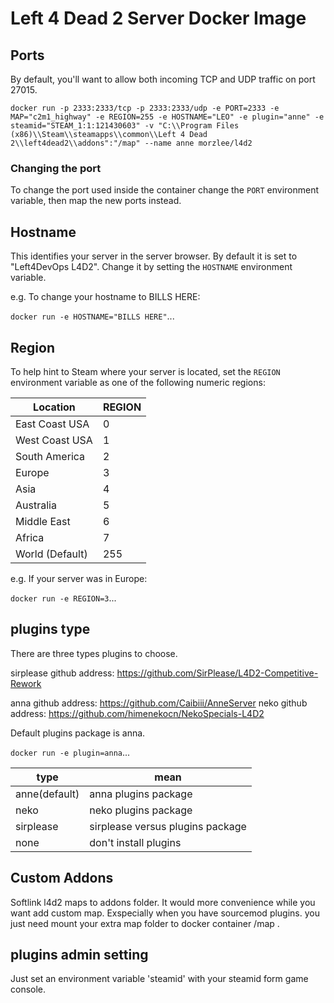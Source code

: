 # Left 4 Dead 2 Server Docker Image

## Ports
By default, you'll want to allow both incoming TCP and UDP traffic on port 27015. 



```
docker run -p 2333:2333/tcp -p 2333:2333/udp -e PORT=2333 -e MAP="c2m1_highway" -e REGION=255 -e HOSTNAME="LEO" -e plugin="anne" -e steamid="STEAM_1:1:121430603" -v "C:\\Program Files (x86)\\Steam\\steamapps\\common\\Left 4 Dead 2\\left4dead2\\addons":"/map" --name anne morzlee/l4d2
```



### Changing the port
To change the port used inside the container change the `PORT` environment variable, then map the new ports instead.

## Hostname
This identifies your server in the server browser.  By default it is set to "Left4DevOps L4D2".  Change it by setting the `HOSTNAME` environment variable.

e.g. To change your hostname to BILLS HERE:

`docker run -e HOSTNAME="BILLS HERE"`...

## Region
To help hint to Steam where your server is located, set the `REGION` environment variable as one of the following numeric regions:

| Location        | REGION   |
| --------------- | -------- |
| East Coast USA  | 0        |
| West Coast USA  | 1        |
| South America   | 2        |
| Europe          | 3        |
| Asia            | 4        |
| Australia       | 5        |
| Middle East     | 6        |
| Africa          | 7        |
| World (Default) | 255      |

e.g. If your server was in Europe:

`docker run -e REGION=3`...

## plugins type
There are three types plugins to choose.

sirplease github address: https://github.com/SirPlease/L4D2-Competitive-Rework

anna github address: https://github.com/Caibiii/AnneServer
neko github address: https://github.com/himenekocn/NekoSpecials-L4D2

Default plugins package is anna.

`docker run -e plugin=anna`...

| type          | mean                             |
| ------------- | -------------------------------- |
| anne(default) | anna plugins package             |
| neko          | neko plugins package             |
| sirplease     | sirplease versus plugins package |
| none          | don't install plugins            |

## Custom Addons
Softlink l4d2 maps to addons folder.
It would more convenience while you want add custom map. Exspecially when you have sourcemod plugins.
you just need mount your extra map folder to docker container /map . 

## plugins admin setting

Just set an environment variable 'steamid' with your steamid form game console.
